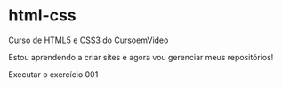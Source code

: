 # html-css
 Curso de HTML5 e CSS3 do CursoemVideo

 Estou aprendendo a criar sites e agora vou gerenciar meus repositórios!

 <a ref="https://luisnascimentovieira.github.io/html-css/exercicios/ex001/index.html">Executar o exercício 001 </a>